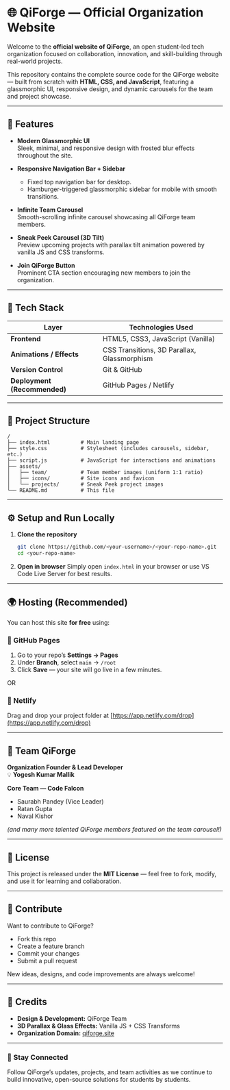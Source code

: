 # 🌐 QiForge — Official Organization Website

Welcome to the **official website of QiForge**, an open student-led tech organization focused on collaboration, innovation, and skill-building through real-world projects.

This repository contains the complete source code for the QiForge website — built from scratch with **HTML, CSS, and JavaScript**, featuring a glassmorphic UI, responsive design, and dynamic carousels for the team and project showcase.

---

## 🚀 Features

- **Modern Glassmorphic UI**  
  Sleek, minimal, and responsive design with frosted blur effects throughout the site.

- **Responsive Navigation Bar + Sidebar**  
  - Fixed top navigation bar for desktop.  
  - Hamburger-triggered glassmorphic sidebar for mobile with smooth transitions.

- **Infinite Team Carousel**  
  Smooth-scrolling infinite carousel showcasing all QiForge team members.

- **Sneak Peek Carousel (3D Tilt)**  
  Preview upcoming projects with parallax tilt animation powered by vanilla JS and CSS transforms.

- **Join QiForge Button**  
  Prominent CTA section encouraging new members to join the organization.

---

## 🧱 Tech Stack

| Layer | Technologies Used |
|-------|--------------------|
| **Frontend** | HTML5, CSS3, JavaScript (Vanilla) |
| **Animations / Effects** | CSS Transitions, 3D Parallax, Glassmorphism |
| **Version Control** | Git & GitHub |
| **Deployment (Recommended)** | GitHub Pages / Netlify |

---

## 📂 Project Structure

```
/
├── index.html          # Main landing page
├── style.css           # Stylesheet (includes carousels, sidebar, etc.)
├── script.js           # JavaScript for interactions and animations
├── assets/
│   ├── team/           # Team member images (uniform 1:1 ratio)
│   ├── icons/          # Site icons and favicon
│   └── projects/       # Sneak Peek project images
└── README.md           # This file
```

---

## ⚙️ Setup and Run Locally

1. **Clone the repository**
   ```bash
   git clone https://github.com/<your-username>/<your-repo-name>.git
   cd <your-repo-name>
   ```

2. **Open in browser**
   Simply open `index.html` in your browser or use VS Code Live Server for best results.

---

## 🌍 Hosting (Recommended)

You can host this site **for free** using:

### 🔹 GitHub Pages
1. Go to your repo’s **Settings → Pages**  
2. Under **Branch**, select `main` → `/root`  
3. Click **Save** — your site will go live in a few minutes.

OR

### 🔹 Netlify
Drag and drop your project folder at [https://app.netlify.com/drop](https://app.netlify.com/drop)

---

## 👥 Team QiForge

**Organization Founder & Lead Developer**  
💡 **Yogesh Kumar Mallik**

**Core Team — Code Falcon**
- Saurabh Pandey (Vice Leader)  
- Ratan Gupta  
- Naval Kishor  

*(and many more talented QiForge members featured on the team carousel!)*

---

## 🧩 License

This project is released under the **MIT License** — feel free to fork, modify, and use it for learning and collaboration.

---

## 💬 Contribute

Want to contribute to QiForge?  
- Fork this repo  
- Create a feature branch  
- Commit your changes  
- Submit a pull request  

New ideas, designs, and code improvements are always welcome!

---

## 💜 Credits

- **Design & Development:** QiForge Team  
- **3D Parallax & Glass Effects:** Vanilla JS + CSS Transforms  
- **Organization Domain:** [qiforge.site](https://qiforge.site)  

---

### 🔗 Stay Connected
Follow QiForge’s updates, projects, and team activities as we continue to build innovative, open-source solutions for students by students.
